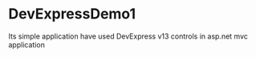 # DevExpressDemo1

Its simple application have used DevExpress v13 controls in asp.net mvc application
